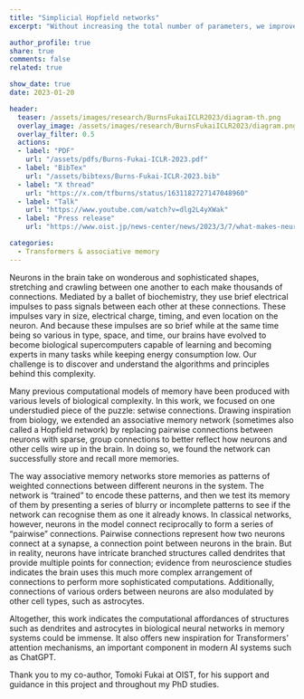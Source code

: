 ```yaml
---
title: "Simplicial Hopfield networks"
excerpt: "Without increasing the total number of parameters, we improve the memory capacity of associative memory networks by adding setwise connections embedded in a simplicial complex."

author_profile: true
share: true
comments: false
related: true

show_date: true
date: 2023-01-20

header:
  teaser: /assets/images/research/BurnsFukaiICLR2023/diagram-th.png
  overlay_image: /assets/images/research/BurnsFukaiICLR2023/diagram.png
  overlay_filter: 0.5
  actions:
  - label: "PDF"
    url: "/assets/pdfs/Burns-Fukai-ICLR-2023.pdf"
  - label: "BibTex"
    url: "/assets/bibtexs/Burns-Fukai-ICLR-2023.bib"
  - label: "X thread"
    url: "https://x.com/tfburns/status/1631182727147048960"
  - label: "Talk"
    url: "https://www.youtube.com/watch?v=dlg2L4yXWak"
  - label: "Press release"
    url: "https://www.oist.jp/news-center/news/2023/3/7/what-makes-neural-network-remember"

categories:
  - Transformers & associative memory
---
```


Neurons in the brain take on wonderous and sophisticated shapes, stretching and crawling between one another to each make thousands of connections. Mediated by a ballet of biochemistry, they use brief electrical impulses to pass signals between each other at these connections. These impulses vary in size, electrical charge, timing, and even location on the neuron. And because these impulses are so brief while at the same time being so various in type, space, and time, our brains have evolved to become biological supercomputers capable of learning and becoming experts in many tasks while keeping energy consumption low. Our challenge is to discover and understand the algorithms and principles behind this complexity. 

Many previous computational models of memory have been produced with various levels of biological complexity. In this work, we focused on one understudied piece of the puzzle: setwise connections. Drawing inspiration from biology, we extended an associative memory network (sometimes also called a Hopfield network) by replacing pairwise connections between neurons with sparse, group connections to better reflect how neurons and other cells wire up in the brain. In doing so, we found the network can successfully store and recall more memories.

The way associative memory networks store memories as patterns of weighted connections between different neurons in the system. The network is “trained” to encode these patterns, and then we test its memory of them by presenting a series of blurry or incomplete patterns to see if the network can recognise them as one it already knows. In classical networks, however, neurons in the model connect reciprocally to form a series of “pairwise” connections. Pairwise connections represent how two neurons connect at a synapse, a connection point between neurons in the brain. But in reality, neurons have intricate branched structures called dendrites that provide multiple points for connection; evidence from neuroscience studies indicates the brain uses this much more complex arrangement of connections to perform more sophisticated computations. Additionally, connections of various orders between neurons are also modulated by other cell types, such as astrocytes.

Altogether, this work indicates the computational affordances of structures such as dendrites and astrocytes in biological neural networks in memory systems could be immense. It also offers new inspiration for Transformers’ attention mechanisms, an important component in modern AI systems such as ChatGPT.

Thank you to my co-author, Tomoki Fukai at OIST, for his support and guidance in this project and throughout my PhD studies.